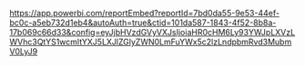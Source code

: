 https://app.powerbi.com/reportEmbed?reportId=7bd0da55-9e53-44ef-bc0c-a5eb732d1eb4&autoAuth=true&ctid=101da587-1843-4f52-8b8a-17b069c66d33&config=eyJjbHVzdGVyVXJsIjoiaHR0cHM6Ly93YWJpLXVzLWVhc3QtYS1wcmltYXJ5LXJlZGlyZWN0LmFuYWx5c2lzLndpbmRvd3MubmV0LyJ9
